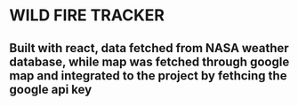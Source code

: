 # WILD FIRE TRACKER

## Built with react, data fetched from NASA weather database, while map was fetched through google map and integrated to the project by fethcing the google api key
